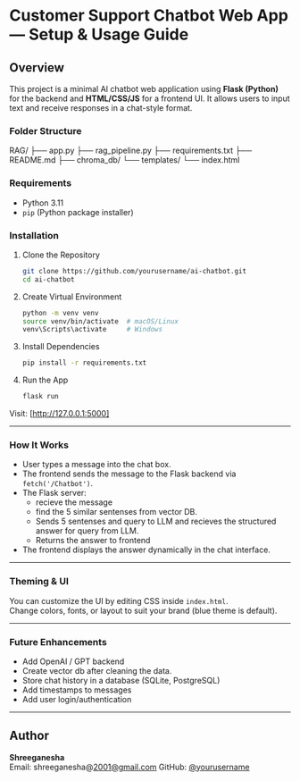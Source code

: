 # Customer Support Chatbot Web App — Setup & Usage Guide

## Overview
This project is a minimal AI chatbot web application using **Flask (Python)** for the backend and **HTML/CSS/JS** for a frontend UI. It allows users to input text and receive responses in a chat-style format.


### Folder Structure
RAG/
├── app.py
├── rag_pipeline.py
├── requirements.txt
├── README.md
├── chroma_db/
└── templates/
    └── index.html


### Requirements

-  Python 3.11
- `pip` (Python package installer)


### Installation

1. Clone the Repository
   ```bash
   git clone https://github.com/yourusername/ai-chatbot.git
   cd ai-chatbot
   ```

2. Create Virtual Environment
   ```bash
   python -m venv venv
   source venv/bin/activate  # macOS/Linux
   venv\Scripts\activate     # Windows
   ```

3. Install Dependencies
   ```bash
   pip install -r requirements.txt
   ```

4.  Run the App
    ```bash
    flask run
    ```

Visit: [http://127.0.0.1:5000]

---

### How It Works

- User types a message into the chat box.
- The frontend sends the message to the Flask backend via `fetch('/Chatbot')`.
- The Flask server:
    - recieve the message 
    - find the 5 similar sentenses from vector DB.
    - Sends 5 sentenses and query to LLM and recieves the structured answer for query from LLM.
    - Returns the answer to frontend
- The frontend displays the answer dynamically in the chat interface.

---


### Theming & UI

You can customize the UI by editing CSS inside `index.html`.  
Change colors, fonts, or layout to suit your brand (blue theme is default).

---

### Future Enhancements

- Add OpenAI / GPT backend
- Create vector db after cleaning the data.
- Store chat history in a database (SQLite, PostgreSQL)
- Add timestamps to messages
- Add user login/authentication

---

## Author

**Shreeganesha**  
Email: shreeganesha@2001@gmail.com
GitHub: [@yourusername](https://github.com/yourusername)
